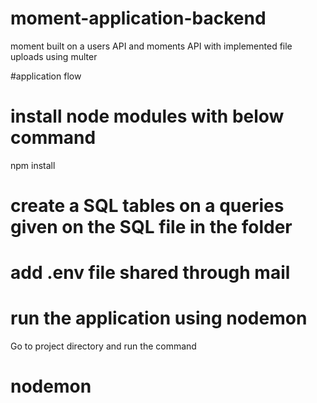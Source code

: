 # moment-application-backend
moment built on a users API and moments API with implemented file uploads using multer 

#application flow 

# install node modules with below command

npm install 

# create a SQL tables on a queries given on the SQL file in the folder 

# add .env file shared through mail

# run the application using nodemon  

Go to project directory and run the command 

# nodemon


